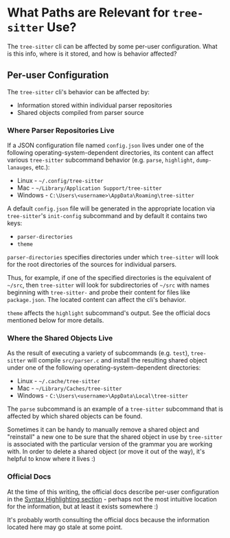 # What Paths are Relevant for `tree-sitter` Use?

The `tree-sitter` cli can be affected by some per-user configuration.
What is this info, where is it stored, and how is behavior affected?

## Per-user Configuration

The `tree-sitter` cli's behavior can be affected by:

* Information stored within individual parser repositories
* Shared objects compiled from parser source

### Where Parser Repositories Live

If a JSON configuration file named `config.json` lives under one of
the following operating-system-dependent directories, its content can
affect various `tree-sitter` subcommand behavior (e.g. `parse`,
`highlight`, `dump-lanauges`, etc.):

* Linux - `~/.config/tree-sitter`
* Mac - `~/Library/Application Support/tree-sitter`
* Windows - `C:\Users\<username>\AppData\Roaming\tree-sitter`

A default `config.json` file will be generated in the appropriate
location via `tree-sitter`'s `init-config` subcommand and by default
it contains two keys:

* `parser-directories`
* `theme`

`parser-directories` specifies directories under which `tree-sitter`
will look for the root directories of the sources for individual
parsers.

Thus, for example, if one of the specified directories is the
equivalent of `~/src`, then `tree-sitter` will look for subdirectories
of `~/src` with names beginning with `tree-sitter-` and probe their
content for files like `package.json`.  The located content can affect
the cli's behavior.

`theme` affects the `highlight` subcommand's output.  See the official
docs mentioned below for more details.

### Where the Shared Objects Live

As the result of executing a variety of subcommands (e.g. `test`),
`tree-sitter` will compile `src/parser.c` and install the resulting
shared object under one of the following operating-system-dependent
directories:

* Linux - `~/.cache/tree-sitter`
* Mac - `~/Library/Caches/tree-sitter`
* Windows - `C:\Users\<username>\AppData\Local\tree-sitter`

The `parse` subcommand is an example of a `tree-sitter` subcommand
that is affected by which shared objects can be found.

Sometimes it can be handy to manually remove a shared object and
"reinstall" a new one to be sure that the shared object in use by
`tree-sitter` is associated with the particular version of the grammar
you are working with.  In order to delete a shared object (or move it
out of the way), it's helpful to know where it lives :)

### Official Docs

At the time of this writing, the official docs describe per-user
configuration in the [Syntax Highlighting
section](https://tree-sitter.github.io/tree-sitter/syntax-highlighting#per-user-configuration) -
perhaps not the most intuitive location for the information, but at
least it exists somewhere :)

It's probably worth consulting the official docs because the
information located here may go stale at some point.

